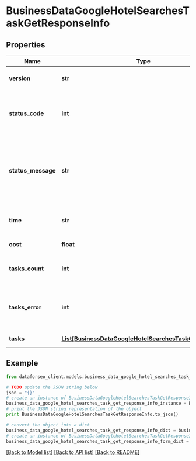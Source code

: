 # BusinessDataGoogleHotelSearchesTaskGetResponseInfo


## Properties

Name | Type | Description | Notes
------------ | ------------- | ------------- | -------------
**version** | **str** | the current version of the API | [optional] 
**status_code** | **int** | general status code you can find the full list of the response codes here | [optional] 
**status_message** | **str** | general informational message you can find the full list of general informational messages here | [optional] 
**time** | **str** | total execution time, seconds | [optional] 
**cost** | **float** | total tasks cost, USD | [optional] 
**tasks_count** | **int** | the number of tasks in the tasks array | [optional] 
**tasks_error** | **int** | the number of tasks in the tasks array returned with an error | [optional] 
**tasks** | [**List[BusinessDataGoogleHotelSearchesTaskGetTaskInfo]**](BusinessDataGoogleHotelSearchesTaskGetTaskInfo.md) | array of tasks | [optional] 

## Example

```python
from dataforseo_client.models.business_data_google_hotel_searches_task_get_response_info import BusinessDataGoogleHotelSearchesTaskGetResponseInfo

# TODO update the JSON string below
json = "{}"
# create an instance of BusinessDataGoogleHotelSearchesTaskGetResponseInfo from a JSON string
business_data_google_hotel_searches_task_get_response_info_instance = BusinessDataGoogleHotelSearchesTaskGetResponseInfo.from_json(json)
# print the JSON string representation of the object
print BusinessDataGoogleHotelSearchesTaskGetResponseInfo.to_json()

# convert the object into a dict
business_data_google_hotel_searches_task_get_response_info_dict = business_data_google_hotel_searches_task_get_response_info_instance.to_dict()
# create an instance of BusinessDataGoogleHotelSearchesTaskGetResponseInfo from a dict
business_data_google_hotel_searches_task_get_response_info_form_dict = business_data_google_hotel_searches_task_get_response_info.from_dict(business_data_google_hotel_searches_task_get_response_info_dict)
```
[[Back to Model list]](../README.md#documentation-for-models) [[Back to API list]](../README.md#documentation-for-api-endpoints) [[Back to README]](../README.md)



